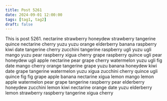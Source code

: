 ```yaml
---
title: Post 5261
date: 2024-09-01 12:00:00
tags: [tag1, tag2]
draft: false
---
```

This is post 5261.
nectarine
strawberry
honeydew
strawberry
tangerine
quince
nectarine
cherry
yuzu
yuzu
orange
elderberry
banana
raspberry
kiwi
date
tangerine
cherry
zucchini
tangerine
raspberry
ugli
yuzu
ugli
mango
yuzu
pear
raspberry
xigua
cherry
grape
raspberry
quince
ugli
pear
honeydew
ugli
apple
nectarine
pear
grape
cherry
watermelon
yuzu
ugli
fig
date
mango
cherry
orange
tangerine
grape
yuzu
banana
honeydew
kiwi
date
grape
tangerine
watermelon
yuzu
xigua
zucchini
cherry
quince
ugli
quince
fig
fig
grape
apple
banana
nectarine
xigua
lemon
mango
lemon
apple
watermelon
pear
grape
tangerine
raspberry
pear
elderberry
honeydew
zucchini
lemon
kiwi
nectarine
orange
date
yuzu
elderberry
lemon
strawberry
raspberry
tangerine
xigua
cherry

